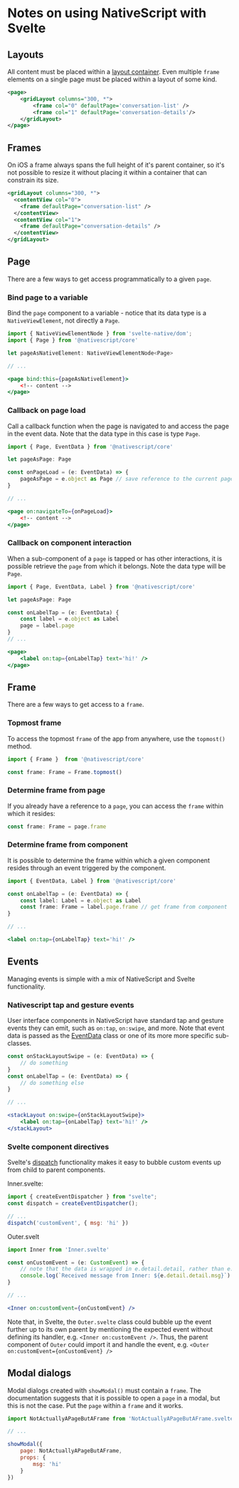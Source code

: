 # Notes on using NativeScript with Svelte

## Layouts
All content must be placed within a [layout container](https://docs.nativescript.org/ui/#layout-containers).  Even multiple `frame` elements on a single page must be placed within a layout of some kind.

```xml
<page>
    <gridLayout columns="300, *">
        <frame col="0" defaultPage='conversation-list' />
        <frame col="1" defaultPage='conversation-details'/>
    </gridLayout>
</page>
```

## Frames
On iOS a frame always spans the full height of it's parent container, so it's not possible to resize it without placing it within a container that can constrain its size.

```xml
<gridLayout columns="300, *">
  <contentView col="0">
    <frame defaultPage="conversation-list" />
  </contentView>
  <contentView col="1">
    <frame defaultPage="conversation-details" />
  </contentView>
</gridLayout>
```

## Page
There are a few ways to get access programmatically to a given `page`.

### Bind page to a variable
Bind the `page` component to a variable - notice that its data type is a `NativeViewElement`, not directly a `Page`.
```jsx
import { NativeViewElementNode } from 'svelte-native/dom';
import { Page } from '@nativescript/core'

let pageAsNativeElement: NativeViewElementNode<Page>

// ...

<page bind:this={pageAsNativeElement}>
    <!-- content -->
</page>
```

### Callback on page load
Call a callback function when the page is navigated to and access the page in the event data.  Note that the data type in this case is type `Page`.
```jsx
import { Page, EventData } from '@nativescript/core'

let pageAsPage: Page

const onPageLoad = (e: EventData) => {
    pageAsPage = e.object as Page // save reference to the current page
}

// ...

<page on:navigateTo={onPageLoad}>
    <!-- content -->
</page>
```

### Callback on component interaction
When a sub-component of a `page` is tapped or has other interactions, it is possible retrieve the `page` from which it belongs.  Note the data type will be `Page`.
```jsx
import { Page, EventData, Label } from '@nativescript/core'

let pageAsPage: Page

const onLabelTap = (e: EventData) {
    const label = e.object as Label
    page = label.page
}
// ...

<page>
    <label on:tap={onLabelTap} text='hi!' />
</page>
```

## Frame
There are a few ways to get access to a `frame`.

### Topmost frame

To access the topmost `frame` of the app from anywhere, use the `topmost()` method.

```js
import { Frame }  from '@nativescript/core'

const frame: Frame = Frame.topmost()
```

### Determine frame from page

If you already have a reference to a `page`, you can access the `frame` within which it resides:
```js
const frame: Frame = page.frame
```

### Determine frame from component

It is possible to determine the frame within which a given component resides through an event triggered by the component.

```jsx
import { EventData, Label } from '@nativescript/core'

const onLabelTap = (e: EventData) => {
    const label: Label = e.object as Label
    const frame: Frame = label.page.frame // get frame from component
}

// ...

<label on:tap={onLabelTap} text='hi!' />
```


## Events

Managing events is simple with a mix of NativeScript and Svelte functionality.

### Nativescript tap and gesture events
User interface components in NativeScript have standard tap and gesture events they can emit, such as `on:tap`, `on:swipe`, and more.  Note that event data is passed as the [EventData](https://docs.nativescript.org/api/interface/EventData) class or one of its more more specific sub-classes.

```jsx
const onStackLayoutSwipe = (e: EventData) => {
    // do something
}
const onLabelTap = (e: EventData) => {
    // do something else
}

// ...

<stackLayout on:swipe={onStackLayoutSwipe}>
    <label on:tap={onLabelTap} text='hi!' />
</stackLayout>
```

### Svelte component directives
Svelte's [dispatch](https://svelte.dev/docs/component-directives) functionality makes it easy to bubble custom events up from child to parent components.

Inner.svelte:
```js
import { createEventDispatcher } from "svelte";
const dispatch = createEventDispatcher();

// ...
dispatch('customEvent', { msg: 'hi' })
```

Outer.svelt
```jsx
import Inner from 'Inner.svelte'

const onCustomEvent = (e: CustomEvent) => {
    // note that the data is wrapped in e.detail.detail, rather than e.detail as you would normally expect in Svelte
    console.log(`Received message from Inner: ${e.detail.detail.msg}`)
}

// ...

<Inner on:customEvent={onCustomEvent} />
```

Note that, in Svelte, the `Outer.svelte` class could bubble up the event further up to its own parent by mentioning the expected event without defining its handler, e.g. `<Inner on:customEvent />`.  Thus, the parent component of `Outer` could import it and handle the event, e.g. `<Outer on:customEvent={onCustomEvent} />`


## Modal dialogs
Modal dialogs created with `showModal()` must contain a `frame`.  The documentation suggests that it is possible to open a `page` in a modal, but this is not the case.  Put the `page` within a `frame` and it works.

```js
import NotActuallyAPageButAFrame from 'NotActuallyAPageButAFrame.svelte'

// ... 

showModal({ 
    page: NotActuallyAPageButAFrame, 
    props: { 
        msg: 'hi' 
    }
})
```

